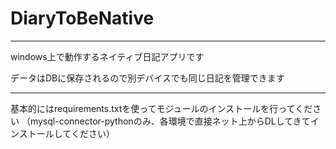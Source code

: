# DiaryToBeNative  
<hr>
windows上で動作するネイティブ日記アプリです  

データはDBに保存されるので別デバイスでも同じ日記を管理できます

<hr>
基本的にはrequirements.txtを使ってモジュールのインストールを行ってください  
（mysql-connector-pythonのみ、各環境で直接ネット上からDLしてきてインストールしてください）

